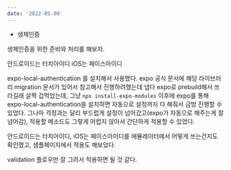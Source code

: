 ```yaml
---
date: '2022-05-09'
---
```


- 생체인증

생체인증을 위한 준비와 처리를 해보자.

안드로이드는 터치아이디
iOS는 페이스아이디

expo-local-authentication 를 설치해서 사용했다. expo 공식 문서에 해당 라이브러리 migration 문서가 있어서 참고해서 진행하려했는데 냅다 expo로 prebuild해서 쓰라길래 살짝 겁먹었는데, 그냥 `npx install-expo-modules` 이후에 expo를 통해 expo-local-authentication을 설치하면 자동으로 설정까지 다 해줘서 금방 진행할 수 있었다.
그나마 걱정과는 달리 부드럽게 설정이 넘어갔고(expo가 자동으로 해주는게 잘 넘어감), 적용할 메소드도 그렇게 어렵지 않아서 간단하게 적용할 수 있었다.

안드로이드는 터치아이디, iOS는 페이스아이디를 에뮬레이터에서 어떻게 쓰는건지도 확인했고, 샘플페이지에서 적용도 해보았다.

validation 플로우만 잘 그려서 적용하면 될 것 같다.
